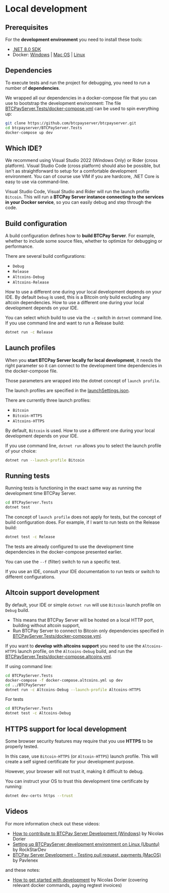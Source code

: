 # Local development

## Prerequisites

For the **development environment** you need to install these tools:

- [.NET 8.0 SDK](https://dotnet.microsoft.com/en-us/download/dotnet/8.0)
- Docker: [Windows](https://docs.docker.com/docker-for-windows/install/) | [Mac OS](https://docs.docker.com/docker-for-mac/install/) | [Linux](https://docs.docker.com/install/linux/docker-ce/ubuntu/)

## Dependencies

To execute tests and run the project for debugging, you need to run a number of **dependencies**.

We wrapped all our dependencies in a docker-compose file that you can use to bootstrap the development environment:
The file [BTCPayServer.Tests/docker-compose.yml](https://github.com/btcpayserver/btcpayserver/blob/master/BTCPayServer.Tests/docker-compose.yml) can be used to spin everything up:

```bash
git clone https://github.com/btcpayserver/btcpayserver.git
cd btcpayserver/BTCPayServer.Tests
docker-compose up dev
```

## Which IDE?

We recommend using Visual Studio 2022 (Windows Only) or Rider (cross platform). Visual Studio Code (cross platform) should also be possible, but isn't as straightforward to setup for a comfortable development environment.
You can of course use VIM if you are hardcore, .NET Core is easy to use via command-line.

Visual Studio Code, Visual Studio and Rider will run the launch profile `Bitcoin`.
This will run a **BTCPay Server instance connecting to the services in your Docker service**, so you can easily debug and step through the code.

## Build configuration

A build configuration defines how to **build BTCPay Server**. For example, whether to include some source files, whether to optimize for debugging or performance.

There are several build configurations:

- `Debug`
- `Release`
- `Altcoins-Debug`
- `Altcoins-Release`

How to use a different one during your local development depends on your IDE.
By default `Debug` is used, this is a Bitcoin only build excluding any altcoin dependencies. How to use a different one during your local development depends on your IDE.

You can select which build to use via the `-c` switch in `dotnet` command line. If you use command line and want to run a Release build:

```bash
dotnet run -c Release
```

## Launch profiles

When you **start BTCPay Server locally for local development**, it needs the right parameter so it can connect to the development time dependencies in the docker-compose file.

Those parameters are wrapped into the dotnet concept of `launch profile`.

The launch profiles are specified in the [launchSettings.json](https://github.com/btcpayserver/btcpayserver/blob/master/BTCPayServer/Properties/launchSettings.json).

There are currently three launch profiles:

- `Bitcoin`
- `Bitcoin-HTTPS`
- `Altcoins-HTTPS`

By default, `Bitcoin` is used. How to use a different one during your local development depends on your IDE.

If you use command line, `dotnet run` allows you to select the launch profile of your choice:

```bash
dotnet run --launch-profile Bitcoin
```

## Running tests

Running tests is functioning in the exact same way as running the development time BTCPay Server.

```bash
cd BTCPayServer.Tests
dotnet test
```

The concept of `launch profile` does not apply for tests, but the concept of build configuration does. For example, if I want to run tests on the Release build:

```bash
dotnet test -c Release
```

The tests are already configured to use the development time dependencies in the docker-compose presented earlier.

You can use the `--f` (filter) switch to run a specific test.

If you use an IDE, consult your IDE documentation to run tests or switch to different configurations.

## Altcoin support development

By default, your IDE or simple `dotnet run` will use `Bitcoin` launch profile on `Debug` build.

- This means that BTCPay Server will be hosted on a local HTTP port, building without altcoin support,
- Run BTCPay Server to connect to Bitcoin only dependencies specified in [BTCPayServer.Tests/docker-compose.yml](https://github.com/btcpayserver/btcpayserver/blob/master/BTCPayServer.Tests/docker-compose.yml).

If you want to **develop with altcoins support** you need to use the `Altcoins-HTTPS` launch profile, on the `Altcoins-Debug` build, and run the [BTCPayServer.Tests/docker-compose.altcoins.yml](https://github.com/btcpayserver/btcpayserver/blob/master/BTCPayServer.Tests/docker-compose.altcoins.yml).

If using command line:

```bash
cd BTCPayServer.Tests
docker-compose -f docker-compose.altcoins.yml up dev
cd ../BTCPayServer
dotnet run -c Altcoins-Debug --launch-profile Altcoins-HTTPS
```

For tests

```bash
cd BTCPayServer.Tests
dotnet test -c Altcoins-Debug
```

## HTTPS support for local development

Some browser security features may require that you use **HTTPS** to be properly tested.

In this case, use `Bitcoin-HTTPS` (or `Altcoin-HTTPS`) launch profile. This will create a self signed certificate for your development purpose.

However, your browser will not trust it, making it difficult to debug.

You can instruct your OS to trust this development time certificate by running:

```bash
dotnet dev-certs https --trust
```

## Videos

For more information check out these videos:

- [How to contribute to BTCPay Server Development (Windows)](https://youtube.com/watch?v=ZePbMPSIvHM) by Nicolas Dorier
- [Setting up BTCPayServer development environment on Linux (Ubuntu)](https://youtube.com/watch?v=j486T_Rk-yw) by RockStarDev
- [BTCPay Server Development - Testing pull request, payments (MacOS)](https://youtube.com/watch?v=GWR_CcMsEV0) by Pavlenex

and these notes:

- [How to get started with development](https://github.com/btcpayserver/btcpayserver/blob/master/BTCPayServer.Tests/README.md) by Nicolas Dorier (covering relevant docker commands, paying regtest invoices)
